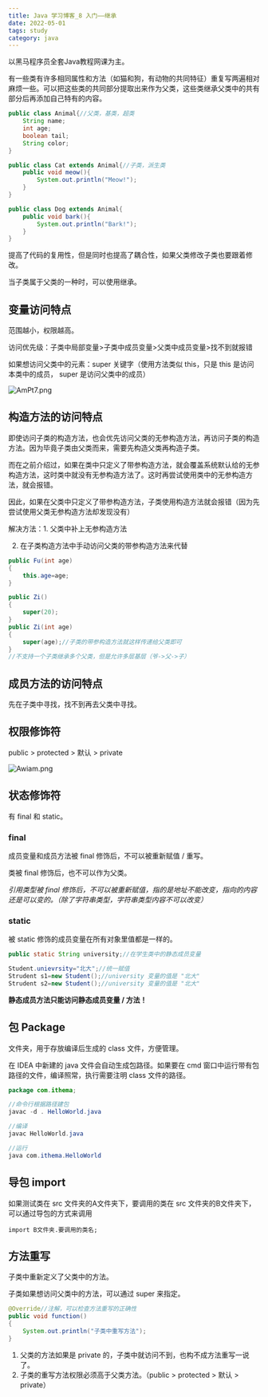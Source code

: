 ```yaml
---
title: Java 学习博客_8 入门——继承
date: 2022-05-01
tags: study
category: java
---
```


以黑马程序员全套Java教程网课为主。



有一些类有许多相同属性和方法（如猫和狗，有动物的共同特征）重复写两遍相对麻烦一些。可以把这些类的共同部分提取出来作为父类，这些类继承父类中的共有部分后再添加自己特有的内容。

```java
public class Animal{//父类，基类，超类
    String name;
	int age;
	boolean tail;
	String color;
}

public class Cat extends Animal{//子类，派生类
    public void meow(){
        System.out.println("Meow!");
    }
}

public class Dog extends Animal{
    public void bark(){
        System.out.println("Bark!");
    }
}
```

提高了代码的复用性，但是同时也提高了耦合性，如果父类修改子类也要跟着修改。

当子类属于父类的一种时，可以使用继承。

## 变量访问特点

范围越小，权限越高。

访问优先级：子类中局部变量>子类中成员变量>父类中成员变量>找不到就报错

如果想访问父类中的元素：super 关键字（使用方法类似 this，只是 this 是访问本类中的成员， super 是访问父类中的成员）

![AmPt7.png](https://s1.328888.xyz/2022/05/01/AmPt7.png)

## 构造方法的访问特点

即使访问子类的构造方法，也会优先访问父类的无参构造方法，再访问子类的构造方法。因为毕竟子类由父类而来，需要先构造父类再构造子类。

而在之前介绍过，如果在类中只定义了带参构造方法，就会覆盖系统默认给的无参构造方法，这时类中就没有无参构造方法了。这时再尝试使用类中的无参构造方法，就会报错。

因此，如果在父类中只定义了带参构造方法，子类使用构造方法就会报错（因为先尝试使用父类无参构造方法却发现没有）

解决方法：1. 父类中补上无参构造方法

2. 在子类构造方法中手动访问父类的带参构造方法来代替

```java
public Fu(int age)
{
    this.age=age;
}

public Zi()
{
	super(20);
}
public Zi(int age)
{
    super(age);//子类的带参构造方法就这样传递给父类即可
}
//不支持一个子类继承多个父类，但是允许多层基层（爷->父->子）
```

## 成员方法的访问特点

先在子类中寻找，找不到再去父类中寻找。

## 权限修饰符

public > protected > 默认 > private

![Awiam.png](https://s1.328888.xyz/2022/05/01/Awiam.png)

## 状态修饰符

有 final 和 static。

### final

成员变量和成员方法被 final 修饰后，不可以被重新赋值 / 重写。

类被 final 修饰后，也不可以作为父类。

*引用类型被 final 修饰后，不可以被重新赋值，指的是地址不能改变，指向的内容还是可以变的。（除了字符串类型，字符串类型内容不可以改变）*

### static

被 static 修饰的成员变量在所有对象里值都是一样的。

```java
public static String university;//在学生类中的静态成员变量

Student.unievrsity="北大";//统一赋值
Strudent s1=new Student();//university 变量的值是 "北大"
Strudent s2=new Student();//university 变量的值是 "北大"
```

**静态成员方法只能访问静态成员变量 / 方法！**

## 包 Package

文件夹，用于存放编译后生成的 class 文件，方便管理。

在 IDEA 中新建的 java 文件会自动生成包路径。如果要在 cmd 窗口中运行带有包路径的文件，编译照常，执行需要注明 class 文件的路径。

```java
package com.ithema;

//命令行根据路径建包
javac -d . HelloWorld.java

//编译
javac HelloWorld.java

//运行
java com.ithema.HelloWorld
```

## 导包 import

如果测试类在 src 文件夹的A文件夹下，要调用的类在 src 文件夹的B文件夹下，可以通过导包的方式来调用

`import B文件夹.要调用的类名;`

## 方法重写

子类中重新定义了父类中的方法。

子类如果想访问父类中的方法，可以通过 super 来指定。

```java
@Override//注解，可以检查方法重写的正确性
public void function()
{
    System.out.println("子类中重写方法");
}
```

1. 父类的方法如果是 private 的，子类中就访问不到，也构不成方法重写一说了。
2. 子类的重写方法权限必须高于父类方法。（public > protected > 默认 > private）
